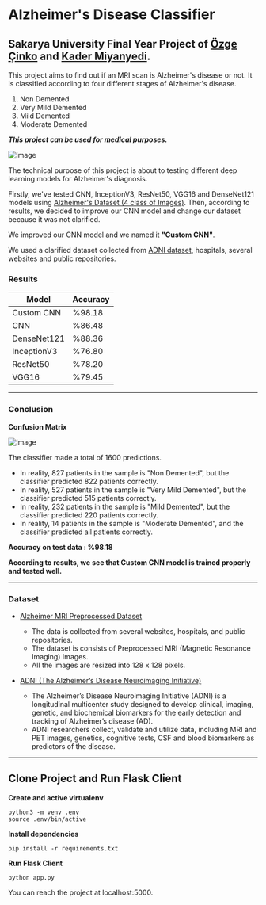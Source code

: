 # Alzheimer's Disease Classifier
## Sakarya University Final Year Project of [Özge Çinko](https://github.com/ozgecinko) and [Kader Miyanyedi](https://github.com/Kadermiyanyedi). 

This project aims to find out if an MRI scan is Alzheimer's disease or not.
It is classified according to four different stages of Alzheimer's disease.
1. Non Demented
2. Very Mild Demented
3. Mild Demented
4. Moderate Demented


_**This project can be used for medical purposes.**_

![image](https://user-images.githubusercontent.com/58422765/147390575-fc40557d-f8a3-4a21-b2e7-9654ef19856d.gif)

The technical purpose of this project is about to testing different deep learning models for Alzheimer's diagnosis.

Firstly, we've tested CNN, InceptionV3, ResNet50, VGG16 and DenseNet121 models using [Alzheimer's Dataset (4 class of Images)](https://www.kaggle.com/tourist55/alzheimers-dataset-4-class-of-images).
Then, according to results, we decided to improve our CNN model and change our dataset because it was not clarified.

We improved our CNN model and we named it **"Custom CNN"**. 

We used a clarified dataset collected from [ADNI dataset](https://adni.loni.usc.edu/), hospitals, several websites and public repositories. 

### Results

| Model             	| Accuracy 	|
|-------------------	|----------	|
| Custom CNN            | %98.18  	|
| CNN            	| %86.48  	|
| DenseNet121       	| %88.36 	|
| InceptionV3       	| %76.80  	|
| ResNet50          	| %78.20   	|
| VGG16             	| %79.45  	|

----

### Conclusion
**Confusion Matrix**

![image](https://user-images.githubusercontent.com/58422765/169306836-8d0d7cd3-f86a-4ad6-90c4-1afaf7b7ec1e.png)

The classifier made a total of 1600 predictions.
* In reality, 827 patients in the sample is "Non Demented", but the classifier predicted 822 patients correctly.
* In reality, 527 patients in the sample is "Very Mild Demented", but the classifier predicted 515 patients correctly.
* In reality, 232 patients in the sample is "Mild Demented", but the classifier predicted 220 patients correctly.
* In reality, 14 patients in the sample is "Moderate Demented", and the classifier predicted all patients correctly.

**Accuracy on test data :  %98.18**

**According to results, we see that Custom CNN model is trained properly and tested well.**

----

### Dataset
* [Alzheimer MRI Preprocessed Dataset](https://www.kaggle.com/datasets/sachinkumar413/alzheimer-mri-dataset)
    * The data is collected from several websites, hospitals, and public repositories. 
    * The dataset is consists of Preprocessed MRI (Magnetic Resonance Imaging) Images.
    * All the images are resized into 128 x 128 pixels.

* [ADNI (The Alzheimer’s Disease Neuroimaging Initiative)](https://adni.loni.usc.edu/)
    * The Alzheimer’s Disease Neuroimaging Initiative (ADNI) is a longitudinal multicenter study designed to develop clinical, imaging, genetic, and biochemical biomarkers for the early detection and tracking of Alzheimer’s disease (AD). 
    * ADNI researchers collect, validate and utilize data, including MRI and PET images, genetics, cognitive tests, CSF and blood biomarkers as predictors of the disease. 

----
## Clone Project and Run Flask Client

**Create and active virtualenv**

```
python3 -m venv .env
source .env/bin/active
```

**Install dependencies**

```
pip install -r requirements.txt
```

**Run Flask Client**

```
python app.py
```

You can reach the project at localhost:5000.

